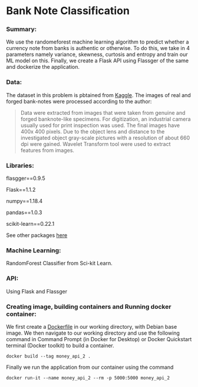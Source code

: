 # Bank Note Classification

### Summary:

We use the randomeforest machine learning algorithm to predict whether a currency note from banks is authentic or otherwise. To do this, we take in 4 parameters namely variance, skewness, curtosis and entropy and train our ML model on this. Finally, we create a Flask API using Flassger of the same and dockerize the application. 

### Data:

The dataset in this problem is pbtained from [Kaggle](https://www.kaggle.com/ritesaluja/bank-note-authentication-uci-data). The images of real and forged bank-notes were processed according to the author:
> Data were extracted from images that were taken from genuine and forged banknote-like specimens. For digitization, an industrial camera usually used for print inspection was used. The final images have 400x 400 pixels. Due to the object lens and distance to the investigated object gray-scale pictures with a resolution of about 660 dpi were gained. Wavelet Transform tool were used to extract features from images.

### Libraries:

flasgger==0.9.5

Flask==1.1.2

numpy==1.18.4

pandas==1.0.3

scikit-learn==0.22.1

See other packages [here](https://github.com/Sarthak2597/Bank_Note_Classification/blob/main/requirement.txt)

### Machine Learning:

RandomForest Classifier from Sci-kit Learn.

### API:

Using Flask and Flassger

### Creating image, building containers and Running docker container:

We first create a [Dockerfile](https://github.com/Sarthak2597/Bank_Note_Classification/blob/main/Dockerfile) in our working directory, with Debian base image. We then navigate to our working directory and use the following command in Command Prompt (in Docker for Desktop) or Docker Quickstart terminal (Docker toolkit) to build a container.

```
docker build --tag money_api_2 .
```

Finally we run the application from our container using the command 

```
docker run-it --name money_api_2 --rm -p 5000:5000 money_api_2
```
